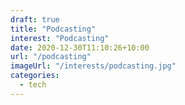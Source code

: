 ```yaml
---
draft: true
title: "Podcasting"
interest: "Podcasting"
date: 2020-12-30T11:10:26+10:00
url: "/podcasting"
imageUrl: "/interests/podcasting.jpg"
categories:
  - tech
---
```

